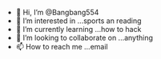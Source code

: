 - 👋 Hi, I’m @Bangbang554
- 👀 I’m interested in ...sports an reading
- 🌱 I’m currently learning ...how to hack
- 💞️ I’m looking to collaborate on ...anything
- 📫 How to reach me ...email

<!---
Bangbang554/Bangbang554 is a ✨ special ✨ repository because its `README.md` (this file) appears on your GitHub profile.
You can click the Preview link to take a look at your changes.
--->
